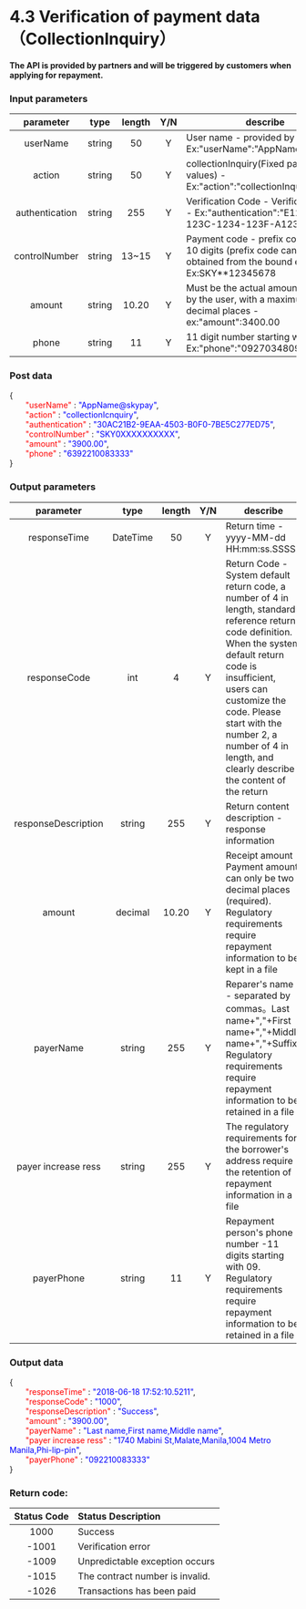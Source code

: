 # 4.3 Verification of payment data（CollectionInquiry）
#### The API is provided by partners and will be triggered by customers when applying for repayment.

### Input parameters

| parameter                        |    type     | length   |Y/N |describe|
| :-------------------------: | :-----------: |:-----:|:---:|--------------------------------|   
|userName|string|50|Y|User name - provided by SkyPay - Ex:"userName":"AppName@skypay"|
|action|string|50|Y|collectionInquiry(Fixed parameter values) - Ex:"action":"collectionInquiry"|
|authentication |string |255|Y|Verification Code - Verification Key - Ex:"authentication":"E1234567-123C-1234-123F-A12345670"|
|controlNumber|string|13~15|Y|Payment code - prefix code 5+8-10 digits (prefix code can be obtained from the bound email) - Ex:SKY**12345678|
|amount|string|10.20|Y|Must be the actual amount received by the user, with a maximum of two decimal places -  ex:"amount":3400.00|
|phone|string|11|Y|11 digit number starting with 09  - Ex:"phone":"09270348095"|

### Post data


{<br>
    <font color=red>&ensp;&ensp;&ensp;&ensp;"userName"</font> : <font color=blue>"AppName@skypay"</font>,<br>
    <font color=red>&ensp;&ensp;&ensp;&ensp;"action"</font> : <font color=blue>"collectionIcnquiry"</font>,<br>
    <font color=red>&ensp;&ensp;&ensp;&ensp;"authentication"</font> : <font color=blue>"30AC21B2-9EAA-4503-B0F0-7BE5C277ED75"</font>,<br>
    <font color=red>&ensp;&ensp;&ensp;&ensp;"controlNumber"</font> : <font color=blue>"SKY0XXXXXXXXXX"</font>,<br>
    <font color=red>&ensp;&ensp;&ensp;&ensp;"amount"</font> : <font color=blue>"3900.00"</font>,<br>
    <font color=red>&ensp;&ensp;&ensp;&ensp;"phone"</font> : <font color=blue>"6392210083333"</font><br>
}


### Output parameters
| parameter                        |    type     | length   |Y/N |describe|
| :-------------------------: | :-----------: |:-----:|:-----:|--------------------------------|   
|responseTime|DateTime|50|Y|Return time -yyyy-MM-dd HH:mm:ss.SSSS|
|responseCode|int|4|Y|Return Code - System default return code, a number of 4 in length, standard reference return code definition. When the system default return code is insufficient, users can customize the code. Please start with the number 2, a number of 4 in length, and clearly describe the content of the return|
|responseDescription|string|255| Y|Return content description - response information|
|amount|decimal|10.20|Y|Receipt amount - Payment amount can only be two decimal places (required). Regulatory requirements require repayment information to be kept in a file|
|payerName|string|255|Y|Reparer's name - separated by commas。Last name+","+First name+","+Middle name+","+Suffix Regulatory requirements require repayment information to be retained in a file|
|payer increase ress|string|255|Y|The regulatory requirements for the borrower's address require the retention of repayment information in a file|
|payerPhone|string|11|Y|Repayment person's phone number -11 digits starting with 09. Regulatory requirements require repayment information to be retained in a file|

### Output data

{<br>
    <font color=red>&ensp;&ensp;&ensp;&ensp;"responseTime"</font> : <font color=blue>"2018-06-18 17:52:10.5211"</font>,<br>
    <font color=red>&ensp;&ensp;&ensp;&ensp;"responseCode"</font> : <font color=blue>"1000"</font>,<br>
    <font color=red>&ensp;&ensp;&ensp;&ensp;"responseDescription"</font> : <font color=blue>"Success"</font>,<br>
    <font color=red>&ensp;&ensp;&ensp;&ensp;"amount"</font> : <font color=blue>"3900.00"</font>,<br>
    <font color=red>&ensp;&ensp;&ensp;&ensp;"payerName"</font> : <font color=blue>"Last name,First name,Middle name"</font>,<br>
    <font color=red>&ensp;&ensp;&ensp;&ensp;"payer increase ress"</font> : <font color=blue>"1740 Mabini St,Malate,Manila,1004 Metro Manila,Phi-lip-pin"</font>,<br>
    <font color=red>&ensp;&ensp;&ensp;&ensp;"payerPhone"</font> : <font color=blue>"092210083333"</font><br>
}


### Return code:

| Status Code                        |   Status Description    | 
| :-------------------------: | :----------- |
|1000 |Success|
|-1001|Verification error|
|-1009|Unpredictable exception occurs|
|-1015|The contract number is invalid.|
|-1026|Transactions has been paid|






